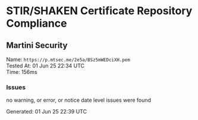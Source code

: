# STIR/SHAKEN Certificate Repository Compliance

## Martini Security

Name: `https://p.mtsec.me/2e5a/BSz5mWEDciXH.pem`\
Tested At: 01 Jun 25 22:34 UTC\
Time: 156ms

### Issues

no warning, or error, or notice date level issues were found

Generated: 01 Jun 25 22:39 UTC